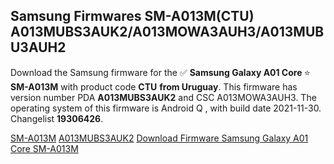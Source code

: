 <h2>Samsung Firmwares SM-A013M(CTU) A013MUBS3AUK2/A013MOWA3AUH3/A013MUBU3AUH2</h2>
Download the Samsung firmware for the ✅ <strong>Samsung Galaxy A01 Core </strong> ⭐ <strong>SM-A013M</strong> with product code <strong>CTU</strong> <strong> from Uruguay</strong>. This firmware has version number PDA <strong>A013MUBS3AUK2</strong> and CSC A013MOWA3AUH3. The operating system of this firmware is Android Q , with build date 2021-11-30. Changelist <strong>19306426</strong>.


[SM-A013M](https://samfirm.shop/samsung/model/SM-A013M)
[A013MUBS3AUK2](https://samfirm.shop/samsung/pda/A013MUBS3AUK2)
[Download Firmware Samsung Galaxy A01 Core SM-A013M](https://samfirm.shop/samsung/firmware/478980)
